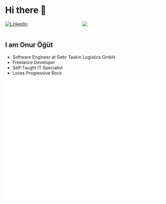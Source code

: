 # Hi there 👋

<div align="left">
  <a href="https://tr.linkedin.com/in/onurogut">
    <img
      src="https://img.shields.io/static/v1?logo=linkedin&style=flat-square&color=0072b1&label=LinkedIn&message=%E2%98%86"
      alt="LinkedIn"
    />
  </a>

  <a href="https://api.daily.dev/get?r=honorogut" target="_blank">
    <img
      width="256"
      align="right"
      src="https://api.daily.dev/devcards/dd0e4da47b72443d984f04799f599005.png?r=n3o"
    />
  </a>
</div>

<br />

## I am Onur Öğüt
- Software Engineer at Gebr Taskin Logistics GmbH
- Freelance Developer
- Self-Taught IT Specialist
- Loves Progressive Rock

![Metrics](/github-metrics.svg)
